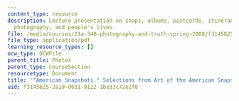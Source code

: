```yaml
---
content_type: resource
description: Lecture presentation on snaps, albums, postcards, itinerants, everyday
  photography, and people's lives.
file: /media/courses/21a-348-photography-and-truth-spring-2008/f31458252a19d63191221be33c72e2f8_MIT21A_348S08_snapshotsA.pdf
file_type: application/pdf
learning_resource_types: []
ocw_type: OCWFile
parent_title: Photos
parent_type: CourseSection
resourcetype: Document
title: '"American Snapshots." Selections from Art of the American Snapshot.'
uid: f3145825-2a19-d631-9122-1be33c72e2f8
---
```

